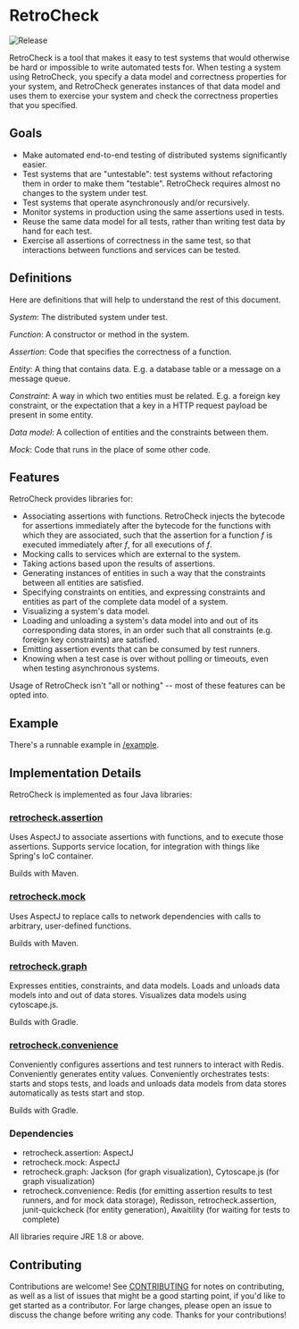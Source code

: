 # RetroCheck

![Release](https://github.com/tomakita/retrocheck/workflows/Release/badge.svg)

RetroCheck is a tool that makes it easy to test systems that would otherwise be hard or impossible to write automated tests for.  When testing a system using RetroCheck, you specify a data model and correctness properties for your system, and RetroCheck generates instances of that data model and uses them to exercise your system and check the correctness properties that you specified.

## Goals

- Make automated end-to-end testing of distributed systems significantly easier.
- Test systems that are "untestable": test systems without refactoring them in order to make them "testable".  RetroCheck requires almost no changes to the system under test.
- Test systems that operate asynchronously and/or recursively.
- Monitor systems in production using the same assertions used in tests.
- Reuse the same data model for all tests, rather than writing test data by hand for each test.
- Exercise all assertions of correctness in the same test, so that interactions between functions and services can be tested.

## Definitions

Here are definitions that will help to understand the rest of this document.

*System*: The distributed system under test. 

*Function*: A constructor or method in the system.

*Assertion*: Code that specifies the correctness of a function.

*Entity*: A thing that contains data.  E.g. a database table or a message on a message queue.

*Constraint*: A way in which two entities must be related.  E.g. a foreign key constraint, or the expectation that a key in a HTTP request payload be present in some entity.

*Data model*: A collection of entities and the constraints between them.

*Mock*: Code that runs in the place of some other code.

## Features

RetroCheck provides libraries for:

- Associating assertions with functions.  RetroCheck injects the bytecode for assertions immediately after the bytecode for the functions with which they are associated, such that the assertion for a function *f* is executed immediately after *f*, for all executions of *f*.
- Mocking calls to services which are external to the system.
- Taking actions based upon the results of assertions.
- Generating instances of entities in such a way that the constraints between all entities are satisfied.
- Specifying constraints on entities, and expressing constraints and entities as part of the complete data model of a system.
- Visualizing a system's data model.
- Loading and unloading a system's data model into and out of its corresponding data stores, in an order such that all constraints (e.g. foreign key constraints) are satisfied.
- Emitting assertion events that can be consumed by test runners.
- Knowing when a test case is over without polling or timeouts, even when testing asynchronous systems.

Usage of RetroCheck isn't "all or nothing" -- most of these features can be opted into.

## Example

There's a runnable example in [/example](https://github.com/tomakita/retrocheck/tree/master/example#example).

## Implementation Details

RetroCheck is implemented as four Java libraries:

### [retrocheck.assertion](https://github.com/tomakita/retrocheck/tree/master/src/assertion#retrocheckassertion)

Uses AspectJ to associate assertions with functions, and to execute those assertions.  Supports service location, for integration with things like Spring's IoC container.

Builds with Maven.

### [retrocheck.mock](https://github.com/tomakita/retrocheck/tree/master/src/mock#retrocheckmock)

Uses AspectJ to replace calls to network dependencies with calls to arbitrary, user-defined functions.

Builds with Maven.

### [retrocheck.graph](https://github.com/tomakita/retrocheck/tree/master/src/graph#retrocheckgraph)

Expresses entities, constraints, and data models.  Loads and unloads data models into and out of data stores.  Visualizes data models using cytoscape.js.

Builds with Gradle.

### [retrocheck.convenience](https://github.com/tomakita/retrocheck/tree/master/src/convenience#retrocheckconvenience)

Conveniently configures assertions and test runners to interact with Redis.  Conveniently generates entity values.  Conveniently orchestrates tests: starts and stops tests, and loads and unloads data models from data stores automatically as tests start and stop.

Builds with Gradle.

### Dependencies

- retrocheck.assertion: AspectJ
- retrocheck.mock: AspectJ
- retrocheck.graph: Jackson (for graph visualization), Cytoscape.js (for graph visualization)
- retrocheck.convenience: Redis (for emitting assertion results to test runners, and for mock data storage), Redisson, retrocheck.assertion, junit-quickcheck (for entity generation), Awaitility (for waiting for tests to complete)

All libraries require JRE 1.8 or above.

## Contributing

Contributions are welcome!  See [CONTRIBUTING](https://github.com/tomakita/retrocheck/blob/master/CONTRIBUTING.md) for notes on contributing, as well as a list of issues that might be a good starting point, if you'd like to get started as a contributor.  For large changes, please open an issue to discuss the change before writing any code.  Thanks for your contributions!